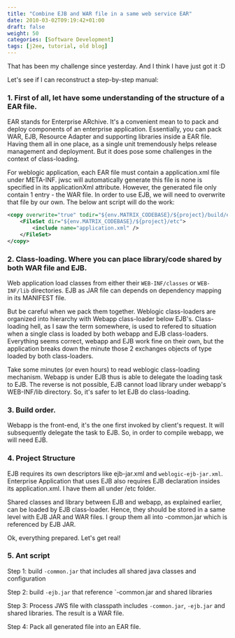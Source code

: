 ```yaml
---
title: "Combine EJB and WAR file in a same web service EAR"
date: 2010-03-02T09:19:42+01:00
draft: false
weight: 50
categories: [Software Development]
tags: [j2ee, tutorial, old blog]
---
```


That has been my challenge since yesterday. And I think I have just got it :D

Let's see if I can reconstruct a step-by-step manual:


### 1. First of all, let have some understanding of the structure of a EAR file.

EAR stands for Enterprise ARchive. It's a convenient mean to to pack and deploy components of an enterprise application. Essentially, you can pack WAR, EJB, Resource Adapter and supporting libraries inside a EAR file. Having them all in one place, as a single unit tremendously helps release management and deployment. But it does pose some challenges in the context of class-loading.


For weblogic application, each EAR file must contain a application.xml file under META-INF. jwsc will automatically generate this file is none is specified in its applicationXml attribute. However, the generated file only contain 1 entry - the WAR file. In order to use EJB, we will need to overwrite that file by our own. The below ant script will do the work:

```xml
<copy overwrite="true" todir="${env.MATRIX_CODEBASE}/${project}/build/ear/META-INF">               
    <FileSet dir="${env.MATRIX_CODEBASE}/${project}/etc">
        <include name="application.xml" />
    </FileSet>           
</copy>
```

###  2. Class-loading. Where you can place library/code shared by both WAR file and EJB.

Web application load classes from either their `WEB-INF/classes` or `WEB-INF/lib` directories. EJB as JAR file can depends on dependency mapping in its MANIFEST file. 

But be careful when we pack them together. Weblogic class-loaders are organized into hierarchy with Webapp class-loader below EJB's. Class-loading hell, as I saw the term somewhere, is used to refered to situation when a single class is loaded by both webapp and EJB class-loaders. Everything seems correct, webapp and EJB work fine on their own, but the application breaks down the minute those 2 exchanges objects of type loaded by both class-loaders.

Take some minutes (or even hours) to read weblogic class-loading mechanism. Webapp is under EJB thus is able to delegate the loading task to EJB. The reverse is not possible, EJB cannot load library under webapp's WEB-INF/lib directory. So, it's safer to let EJB do class-loading.


### 3. Build order.

Webapp is the front-end, it's the one first invoked by client's request. It will subsequently delegate the task to EJB. So, in order to compile webapp, we will need EJB. 



### 4. Project Structure

EJB requires its own descriptors like ejb-jar.xml and `weblogic-ejb-jar.xml`. Enterprise Application that uses EJB also requires EJB declaration insides its application.xml. I have them all under /etc folder.


Shared classes and library between EJB and webapp, as explained earlier, can be loaded by EJB class-loader. Hence, they should be stored in a same level with EJB JAR and WAR files. I group them all into -common.jar which is referenced by EJB JAR.


Ok, everything prepared. Let's get real!

### 5. Ant script


Step 1: build `-common.jar` that includes all shared java classes and configuration


Step 2: build `-ejb.jar` that reference `-common.jar and shared libraries


Step 3: Process JWS file with classpath includes `-common.jar`, `-ejb.jar` and shared libraries. The result is a WAR file.


Step 4: Pack all generated file into an EAR file.